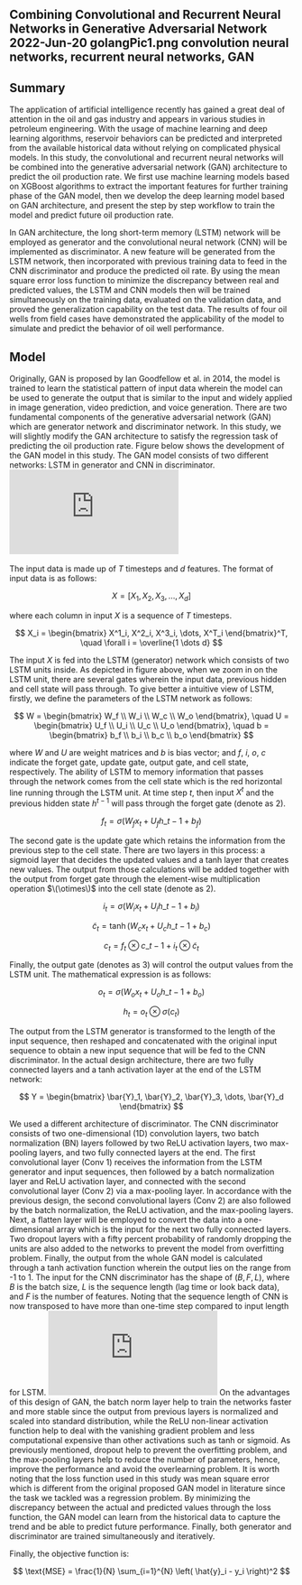 Combining Convolutional and Recurrent Neural Networks in Generative Adversarial Network
2022-Jun-20
golangPic1.png
convolution neural networks, recurrent neural networks, GAN
-----
## Summary 

The application of artificial intelligence recently has gained a great deal of attention in the oil and gas industry and appears in various studies in petroleum engineering. With the usage of machine learning and deep learning algorithms, reservoir behaviors can be predicted and interpreted from the available historical data without relying on complicated physical models. In this study, the convolutional and recurrent neural networks will be combined into the generative adversarial network (GAN) architecture to predict the oil production rate. We first use machine learning models based on XGBoost algorithms to extract the important features for further training phase of the GAN model, then we develop the deep learning model based on GAN architecture, and present the step by step workflow to train the model and predict future oil production rate. 

In GAN architecture, the long short-term memory (LSTM) network will be employed as generator and the convolutional neural network (CNN) will be implemented as discriminator. A new feature will be generated from the LSTM network, then incorporated with previous training data to feed in the CNN discriminator and produce the predicted oil rate. By using the mean square error loss function to minimize the discrepancy between real and predicted values, the LSTM and CNN models then will be trained simultaneously on the training data, evaluated on the validation data, and proved the generalization capability on the test data. The results of four oil wells from field cases have demonstrated the applicability of the model to simulate and predict the behavior of oil well performance.

## Model

Originally, GAN is proposed by Ian Goodfellow et al. in 2014, the model is trained to learn the statistical pattern of input data wherein the model can be used to generate the output that is similar to the input and widely applied in image generation, video prediction, and voice generation. There are two fundamental components of the generative adversarial network (GAN) which are generator network and discriminator network. In this study, we will slightly modify the GAN architecture to satisfy the regression task of predicting the oil production rate. Figure below shows the development of the GAN model in this study. The GAN model consists of two different networks: LSTM in generator and CNN in discriminator.
![GAN](https://raw.githubusercontent.com/locluong09/blog/refs/heads/main/public/figures/gan/gan.pdf "Neural net")

The input data is made up of $T$ timesteps and $d$ features. The format of input data is as follows:

$$
X = [X_1, X_2, X_3, \dots, X_d]
$$

where each column in input $X$ is a sequence of $T$ timesteps.

$$
X_i = \begin{bmatrix} X^1_i, X^2_i, X^3_i, \dots, X^T_i \end{bmatrix}^T, \quad \forall i = \overline{1 \dots d}
$$

The input $X$ is fed into the LSTM (generator) network which consists of two LSTM units inside. As depicted in figure above, when we zoom in on the LSTM unit, there are several gates wherein the input data, previous hidden and cell state will pass through. To give better a intuitive view of LSTM, firstly, we define the parameters of the LSTM network as follows:

$$
W = \begin{bmatrix} W_f \\ W_i \\ W_c \\ W_o \end{bmatrix}, \quad
U = \begin{bmatrix} U_f \\ U_i \\ U_c \\ U_o \end{bmatrix}, \quad
b = \begin{bmatrix} b_f \\ b_i \\ b_c \\ b_o \end{bmatrix}
$$

where $W$ and $U$ are weight matrices and $b$ is bias vector; and $f$, $i$, $o$, $c$ indicate the forget gate, update gate, output gate, and cell state, respectively. The ability of LSTM to memory information that passes through the network comes from the cell state which is the red horizontal line running through the LSTM unit. At time step $t$, then input $X^{t}$ and the previous hidden state $h^{t-1}$ will pass through the forget gate (denote as 2).

$$
f_t = \sigma(W_f x_t + U_f h\_{t-1} + b_f)
$$

The second gate is the update gate which retains the information from the previous step to the cell state. There are two layers in this process: a sigmoid layer that decides the updated values and a tanh layer that creates new values. The output from those calculations will be added together with the output from forget gate through the element-wise multiplication operation $\(\otimes\)$ into the cell state (denote as 2).

$$
i_t = \sigma(W_i x_t + U_i h\_{t-1} + b_i)
$$

$$
\tilde{c}_t = \tanh(W_c x_t + U_c h\_{t-1} + b_c)
$$

$$
c_t = f_t \otimes c\_{t-1} + i_t \otimes \tilde{c}_t
$$

Finally, the output gate (denotes as 3) will control the output values from the LSTM unit. The mathematical expression is as follows:

$$
o_t = \sigma(W_o x_t + U_o h\_{t-1} + b_o)
$$

$$
h_t = o_t \otimes \sigma(c_t)
$$

The output from the LSTM generator is transformed to the length of the input sequence, then reshaped and concatenated with the original input sequence to obtain a new input sequence that will be fed to the CNN discriminator. In the actual design architecture, there are two fully connected layers and a tanh activation layer at the end of the LSTM network:

$$
Y = \begin{bmatrix} \bar{Y}_1, \bar{Y}_2, \bar{Y}_3, \dots, \bar{Y}_d \end{bmatrix}
$$

We used a different architecture of discriminator. The CNN discriminator consists of two one-dimensional (1D) convolution layers, two batch normalization (BN) layers followed by two ReLU activation layers, two max-pooling layers, and two fully connected layers at the end. The first convolutional layer (Conv 1) receives the information from the LSTM generator and input sequences, then followed by a batch normalization layer and ReLU activation layer, and connected with the second convolutional layer (Conv 2) via a max-pooling layer. In accordance with the previous design, the second convolutional layers (Conv 2) are also followed by the batch normalization, the ReLU activation, and the max-pooling layers. Next, a flatten layer will be employed to convert the data into a one-dimensional array which is the input for the next two fully connected layers. Two dropout layers with a fifty percent probability of randomly dropping the units are also added to the networks to prevent the model from overfitting problem. Finally, the output from the whole GAN model is calculated through a tanh activation function wherein the output lies on the range from -1 to 1. 
The input for the CNN discriminator has the shape of $(B, F, L )$, where $B$ is the batch size, $L$ is the sequence length (lag time or look back data), and $F$ is the number of features. Noting that the sequence length of CNN is now transposed to have more than one-time step compared to input length for LSTM.
![CNN](https://raw.githubusercontent.com/locluong09/blog/refs/heads/main/public/figures/gan/cnn.pdf "Neural net")
On the advantages of this design of GAN, the batch norm layer help to train the networks faster and more stable since the output from previous layers is normalized and scaled into standard distribution, while the ReLU non-linear activation function help to deal with the vanishing gradient problem and less computational expensive than other activations such as tanh or sigmoid. As previously mentioned, dropout help to prevent the overfitting problem, and the max-pooling layers help to reduce the number of parameters, hence, improve the performance and avoid the overlearning problem.
It is worth noting that the loss function used in this study was mean square error which is different from the original proposed GAN model in literature since the task we tackled was a regression problem. By minimizing the discrepancy between the actual and predicted values through the loss function, the GAN model can learn from the historical data to capture the trend and be able to predict future performance. Finally, both generator and discriminator are trained simultaneously and iteratively.

Finally, the objective function is:

$$
\text{MSE} = \frac{1}{N} \sum_{i=1}^{N} \left( \hat{y}_i - y_i \right)^2
$$

